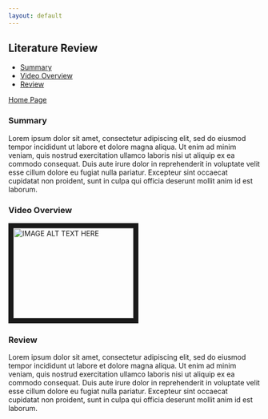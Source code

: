 ```yaml
---
layout: default
---
```


## Literature Review


- [Summary](#summary)
- [Video Overview](#video-overview)
- [Review](#review)

[Home Page](./)


### Summary

Lorem ipsum dolor sit amet, consectetur adipiscing elit, sed do eiusmod tempor incididunt ut labore et dolore magna aliqua. Ut enim ad minim veniam, quis nostrud exercitation ullamco laboris nisi ut aliquip ex ea commodo consequat. Duis aute irure dolor in reprehenderit in voluptate velit esse cillum dolore eu fugiat nulla pariatur. Excepteur sint occaecat cupidatat non proident, sunt in culpa qui officia deserunt mollit anim id est laborum.

### Video Overview

<a href="https://www.youtube.com/watch?v=x47NYUbtYb0
" target="_blank"><img src="http://img.youtube.com/vi/x47NYUbtYb0/0.jpg" 
alt="IMAGE ALT TEXT HERE" width="240" height="180" border="10" /></a>

### Review

Lorem ipsum dolor sit amet, consectetur adipiscing elit, sed do eiusmod tempor incididunt ut labore et dolore magna aliqua. Ut enim ad minim veniam, quis nostrud exercitation ullamco laboris nisi ut aliquip ex ea commodo consequat. Duis aute irure dolor in reprehenderit in voluptate velit esse cillum dolore eu fugiat nulla pariatur. Excepteur sint occaecat cupidatat non proident, sunt in culpa qui officia deserunt mollit anim id est laborum.

